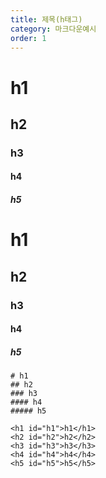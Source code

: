 ```yaml
---
title: 제목(h태그)
category: 마크다운예시
order: 1
---
```


# h1
## h2
### h3
#### h4
##### h5

<h1 id="h1">h1</h1>
<h2 id="h2">h2</h2>
<h3 id="h3">h3</h3>
<h4 id="h4">h4</h4>
<h5 id="h5">h5</h5>

```마크다운
# h1
## h2
### h3
#### h4
##### h5

<h1 id="h1">h1</h1>
<h2 id="h2">h2</h2>
<h3 id="h3">h3</h3>
<h4 id="h4">h4</h4>
<h5 id="h5">h5</h5>

```